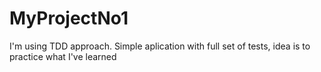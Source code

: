 # MyProjectNo1
I'm using TDD approach. Simple aplication with full set of tests, idea is to practice what I've learned 
